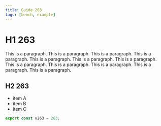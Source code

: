 ```yaml
---
title: Guide 263
tags: [bench, example]
---
```


# H1 263

This is a paragraph. This is a paragraph. This is a paragraph. This is a paragraph. This is a paragraph. This is a paragraph. This is a paragraph. This is a paragraph. This is a paragraph. This is a paragraph. This is a paragraph. This is a paragraph. 

## H2 263

- item A
- item B
- item C

```ts
export const v263 = 263;
```